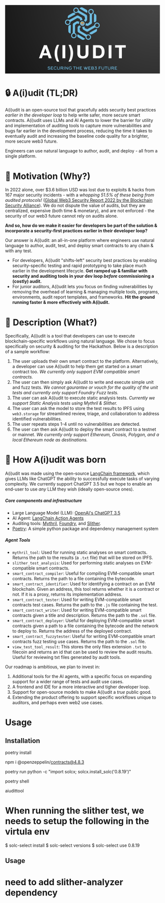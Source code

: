 <img src="./assets/aiudit-logo-full-nouns.jpg" width="1000">

# :lock: A(i)udit (TL;DR)
A(i)udit is an open-source tool that gracefully adds security best practices _earlier in the developer loop_ to help write safer, more secure smart contracts. A(i)udit uses LLMs and AI Agents to lower the barrier for utility and implementation of auditing tools to capture more vulnerabilities and bugs far earlier in the development process, reducing the time it takes to eventually audit and increasing the baseline code quality for a brighter, more secure web3 future.

Engineers can use natural language to author, audit, and deploy - all from a single platform.

# :runner: Motivation (Why?)
In 2022 alone, over $3.6 billion USD was lost due to exploits & hacks from 167 major security incidents - with a *whopping 51.5% of these being from audited protocols!* ([Global Web3 Security Report 2022 by the Blockchain Security Alliance](https://beosin.com/resources/Global_Web3_Security_Report_2022_.pdf)). We do not dispute the value of audits, but they are centralized, expensive (both time & monetary), and are not enforced - the security of our web3 future cannot rely on audits alone.

__And so, how do we make it easier for developers be part of the solution & incorporate a security-first practices earlier in their developer loop?__

Our answer is A(i)udit: an all-in-one platform where engineers use natural language to author, audit, test, and deploy smart contracts to any chain & with any test. 
* For developers, A(i)udit "shifts-left" security best practices by enabling security-specific testing and rapid prototyping to take place much earlier in the development lifecycle. **Get ramped up & familiar with security and auditing tools in your dev loop _before_ commissioning a (costly) audit.**
* For junior auditors, A(i)udit lets you focus on finding vulnerabilities by removing the overhead of learning & managing multiple tools, programs, environments, audit report templates, and frameworks. **Hit the ground running faster & more effectively with A(i)udit.**

# :blue_book: Description (What?)
Specifically, A(i)udit is a tool that developers can use to execute blockchain-specific workflows using natural language. We chose to focus specifically on security & auditing for the Hackathon. Below is a description of a sample workflow:
1. The user uploads their own smart contract to the platform. Alternatively, a developer can use A(i)udit to help them get started on a smart contract too. _We currently only support EVM compatible smart contracts._
2. The user can then simply ask A(i)udit to write and execute simple unit and fuzz tests. _We cannot gaurantee or vouch for the quality of the unit tests and currently only support Foundry Fuzz tests._
3. The user can ask A(i)udit to execute static analysis tests. _Currently we support Static Analysis tests using Mythril & Slither._
4. The user can ask the model to store the test results to IPFS using `web3.storage` for streamlined review, triage, and collaboration to address identified vulnerabilities.
5. The user repeats steps 1-4 until no vulnerabilities are detected.
6. The user can then ask A(i)udit to deploy the smart contract to a testnet or mainnet. _We currently only support Ethereum, Gnosis, Polygon, and a local Ethereum node as destinations._

# :nut_and_bolt: How A(i)udit was born
A(i)udit was made using the open-source [LangChain framework](https://github.com/hwchase17/langchain), which gives LLMs like ChatGPT the ability to successfully execute tasks of varying complexity. We currently support ChatGPT 3.5 but we hope to enable an end-user to use _any_ LLM they wish (ideally open-source ones).

##### Core components and infrastructure
* Large Language Model (LLM): [OpenAI's ChatGPT 3.5](https://openai.com/chatgpt)
* AI Agent: [LangChain Action Agents](https://langchain-langchain.vercel.app/docs/modules/agents/#action-agents)
* Auditing tools: [Mythril](https://github.com/ConsenSys/mythril), [Foundry](https://github.com/foundry-rs/foundry), and [Slither](https://github.com/crytic/slither).
* [Poetry](https://python-poetry.org): A simple python package and dependency management system

##### Agent Tools
* `mythril_tool`: Used for running static analyses on smart contracts. Returns the path to the results (a `.txt` file) that will be stored on IPFS.
* `slither_test_analysis`: Used for performing static analyses on EVM-compatible smart contracts.
* `smart_contract_compiler`: Useful for compiling EVM-compatible smart contracts. Returns the path to a file containing the bytecode.
* `smart_contract_identifier`: Used for identifying a contract on an EVM blockchain. Given an address, this tool returns whether it is a contract or not. If it is a proxy, returns its implementation address.
* `smart_contract_tester`: Used for writing EVM-compatible smart contracts test cases. Returns the path to the `.js` file containing the test.
* `smart_contract_writer`: Used for writing EVM-compatible smart contracts given a title and description. Returns the path to the `.sol` file.
* `smart_contract_deployer`: Useful for deploying EVM-compatible smart contracts given a path to a file containing the bytecode and the network to deploy to. Returns the address of the deployed contract.
* `smart_contract_fuzzytester`: Useful for writing EVM-compatible smart contracts fuzz testing use cases. Returns the path to the `.sol` file.
* `view_test_tool_result`: This stores the only files extension `.txt` to filecoin and returns an id that can be used to review the audit results. Useful for reviewing txt files generated by audit tools.


Our roadmap is ambitious, we plan to invest in:
1.  Additional tools for the AI agents, with a specific focus on expanding support for a wider range of tests and audit use cases.
2.  A frontend and IDE for a more interactive and tigher developer loop.
3.  Support for open-source models to make A(i)udit a _true_ public good.
4.  Extending the product offering to support specific workflows unique to auditors, and perhaps even web2 use cases.


# Usage
## Installation
poetry install

npm i @openzeppelin/contracts@4.8.3

poetry run python -c "import solcx; solcx.install_solc('0.8.19')"

poetry shell

aiudittool

# When running the slither test, we needs to setup the following in the virtula env
$ solc-select install <version> 
$ solc-select versions
$ solc-select use 0.8.19
## Usage

# need to add slither-analyzer dependency
